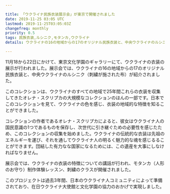 ```yaml
---

title: 「ウクライナ民族衣装展示会」が東京で開催されました
date: 2019-11-25 03:05 UTC
lastmod: 2019-11-25T03:05:03Z
changefreq: monthly
priority: 0.5
tags: 民族衣装,ルシニク,モタンカ,ウクライナ
details: ウクライナの16の地域からの17のオリジナル民族衣装と、中央ウクライナのルシニクが紹介されました。

---
```



11月18から22日にかけて、東京文化学園のギャラリーにて、ウクライナの衣装の展示が行われました。展示会では、ウクライナの16の地域からの17のオリジナル民族衣装と、中央ウクライナのルシニク（刺繍が施された布）が紹介されました。

このコレクションは、ウクライナのすべての地域で25年間これらの衣装を収集してきたオレナ・スクリプカの大規模なコレクションのほんの一部です。日本でこのコレクションを見て、ウクライナの色を感じ、衣装の地域的な特徴を知ることができました。

コレクションの作者であるオレナ・スクリプカによると、彼女はウクライナ人の国民意識の1つであるものを保存し、次世代に引き継ぐための必要性を感じたため、このコレクションの収集を始めました。ウクライナの伝統的な衣装は先祖のエネルギーを運び、それを通してウクライナ人の明るく魅力的な魂を感じるることができます。団結した有力なな国家になるためには、この遺産を大事にしなければなりません。

展示会では、ウクライナの衣装の特徴についての講話が行われ、モタンカ（人形のお守り）制作体験レッスン、刺繍のクラスが開催されました。

このプロジェクトは過去3年間、日本のウクライナ人コミュニティによって準備されており、在日ウクライナ大使館と文化学園の協力のおかげで実現しました。
